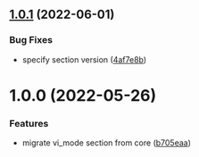 ## [1.0.1](https://github.com/spaceship-prompt/spaceship-vi-mode/compare/v1.0.0...v1.0.1) (2022-06-01)


### Bug Fixes

* specify section version ([4af7e8b](https://github.com/spaceship-prompt/spaceship-vi-mode/commit/4af7e8bb4d721322df1184032fe98cde35a5d13b))

# 1.0.0 (2022-05-26)


### Features

* migrate vi_mode section from core ([b705eaa](https://github.com/spaceship-prompt/spaceship-vi-mode/commit/b705eaab98ad44a46d867dcd3967fa626e99811a))
